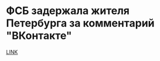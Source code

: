 # ФСБ задержала жителя Петербурга за комментарий "ВКонтакте"



[LINK](https://varlamov.ru/1745771.html)